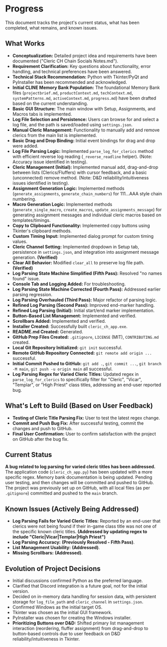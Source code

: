 # Progress

This document tracks the project's current status, what has been completed, what remains, and known issues.

## What Works

- **Conceptualization:** Detailed project idea and requirements have been documented ("Cleric CH Chain Socials Notes.md").
- **Requirement Clarification:** Key questions about functionality, error handling, and technical preferences have been answered.
- **Technical Stack Recommendation:** Python with Tkinter/PyQt and PyInstaller has been recommended and acknowledged.
- **Initial CLINE Memory Bank Population:** The foundational Memory Bank files (`projectbrief.md`, `productContext.md`, `techContext.md`, `systemPatterns.md`, `activeContext.md`, `progress.md`) have been drafted based on the current understanding.
- **Basic GUI Structure:** The main window with Setup, Assignments, and Macros tabs is implemented.
- **Log File Selection and Persistence:** Users can browse for and select a log file, and the path is saved/loaded using `settings.json`.
- **Manual Cleric Management:** Functionality to manually add and remove clerics from the main list is implemented.
- **Basic Drag and Drop Binding:** Initial event bindings for drag and drop were added.
- **Log File Parsing Logic:** Implemented `parse_log_for_clerics` method with efficient reverse log reading (`_reverse_readline` helper). (Note: Accuracy issue identified in testing).
- **Cleric Management (Initial):** Implemented manual add, drag-and-drop between lists (Clerics/Fluffers) with cursor feedback, and a basic (unconnected) remove method. (Note: D&D reliability/intuitiveness issues identified in testing).
- **Assignment Generation Logic:** Implemented methods (`generate_assignments`, `generate_chain_numbers`) for 111...AAA style chain numbering.
- **Macro Generation Logic:** Implemented methods (`generate_single_macro`, `create_macros`, `update_assignments_message`) for generating assignment messages and individual cleric macros based on templates/timings.
- **Copy to Clipboard Functionality:** Implemented copy buttons using Tkinter's clipboard methods.
- **Custom Timing Input:** Implemented dialog prompt for custom timing values.
- **Cleric Channel Setting:** Implemented dropdown in Setup tab, persistence in `settings.json`, and integration into assignment message generation. **(Verified)**
- **Clear All Behavior:** Modified `clear_all` to preserve log file path. **(Verified)**
- **Log Parsing State Machine Simplified (Fifth Pass):** Resolved "no names found" issue.
- **Console Tab and Logging Added:** For troubleshooting.
- **Log Parsing State Machine Corrected (Fourth Pass):** Addressed earlier parsing regression.
- **Log Parsing Overhauled (Third Pass):** Major refactor of parsing logic.
- **Refined Log Parsing (Second Pass):** Improved end-marker handling.
- **Refined Log Parsing (Initial):** Initial start/end marker implementation.
- **Button-Based List Management:** Implemented and verified.
- **Scrollbars Added:** Implemented and verified.
- **Installer Created:** Successfully built `cleric_ch_app.exe`.
- **README.md Created:** Generated.
- **GitHub Prep Files Created:** `.gitignore`, `LICENSE` (MIT), `CONTRIBUTING.md` created.
- **Local Git Repository Initialized:** `git init` successful.
- **Remote GitHub Repository Connected:** `git remote add origin ...` successful.
- **Initial Commit Pushed to GitHub:** `git add .`, `git commit ...`, `git branch -M main`, `git push -u origin main` all successful.
- **Log Parsing Regex for Varied Cleric Titles:** Updated regex in `parse_log_for_clerics` to specifically filter for "Cleric", "Vicar", "Templar", or "High Priest" class titles, addressing an end-user reported bug.

## What's Left to Build (Based on User Feedback)

- **Testing of Cleric Title Parsing Fix:** User to test the latest regex change.
- **Commit and Push Bug Fix:** After successful testing, commit the changes and push to GitHub.
- **Final User Confirmation:** User to confirm satisfaction with the project on GitHub after the bug fix.

## Current Status

**A bug related to log parsing for varied cleric titles has been addressed.** The application code (`cleric_ch_app.py`) has been updated with a more specific regex. Memory bank documentation is being updated. Pending user testing, and then changes will be committed and pushed to GitHub. The project was previously set up on GitHub, with all local files (as per `.gitignore`) committed and pushed to the `main` branch.

## Known Issues (Actively Being Addressed)

- **Log Parsing Fails for Varied Cleric Titles:** Reported by an end-user that clerics were not being found if their in-game class title was not one of the specific known cleric titles. **(Addressed by updating regex to include "Cleric|Vicar|Templar|High Priest")**
- **Log Parsing Accuracy:** **(Previously Resolved - Fifth Pass)**.
- **List Management Usability:** **(Addressed)**.
- **Missing Scrollbars:** **(Addressed)**.

## Evolution of Project Decisions

- Initial discussions confirmed Python as the preferred language.
- Clarified that Discord integration is a future goal, not for the initial version.
- Decided on in-memory data handling for session data, with persistent storage for `log_file_path` and `cleric_channel` in `settings.json`.
- Confirmed Windows as the initial target OS.
- Tkinter was chosen as the initial GUI framework.
- PyInstaller was chosen for creating the Windows installer.
- **Prioritizing Buttons over D&D:** Shifted primary list management interaction (reordering, fluffer assignment) from drag-and-drop to button-based controls due to user feedback on D&D reliability/intuitiveness in Tkinter.
